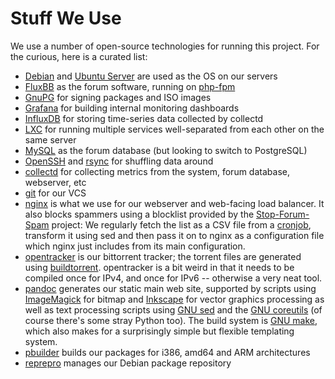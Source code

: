 # Stuff We Use

We use a number of open-source technologies for running this project. For
the curious, here is a curated list:

* [Debian](https://debian.org) and [Ubuntu Server](http://www.ubuntu.com/server) are used as the OS on our servers
* [FluxBB](https://fluxbb.org/) as the forum software, running on [php-fpm](http://php-fpm.org/)
* [GnuPG](https://www.gnupg.org/) for signing packages and ISO images
* [Grafana](http://grafana.org/) for building internal monitoring dashboards
* [InfluxDB](https://influxdata.com/) for storing time-series data collected by collectd
* [LXC](https://linuxcontainers.org/) for running multiple services well-separated from each other on the same server
* [MySQL](https://www.mysql.com/) as the forum database (but looking to switch to PostgreSQL)
* [OpenSSH](http://www.openssh.com/) and [rsync](https://rsync.samba.org/) for shuffling data around
* [collectd](https://collectd.org/) for collecting metrics from the system, forum database, webserver, etc
* [git](https://git-scm.com/) for our VCS
* [nginx](http://nginx.org/) is what we use for our webserver and web-facing load balancer. It also blocks spammers using a blocklist provided by the [Stop-Forum-Spam](https://stopforumspam.com/) project: We regularly fetch the list as a CSV file from a [cronjob](https://en.wikipedia.org/wiki/Anacron), transform it using sed and then pass it on to nginx as a configuration file which nginx just includes from its main configuration.
* [opentracker](https://erdgeist.org/arts/software/opentracker/) is our bittorrent tracker; the torrent files are generated using [buildtorrent](https://directory.fsf.org/wiki/Buildtorrent). opentracker is a bit weird in that it needs to be compiled once for IPv4, and once for IPv6 -- otherwise a very neat tool.
* [pandoc](http://pandoc.org) generates our static main web site, supported by scripts using [ImageMagick](https://www.imagemagick.org/script/index.php) for bitmap and  [Inkscape](https://inkscape.org/en/) for vector graphics processing as well as text processing scripts using [GNU sed](https://www.gnu.org/software/sed/) and the [GNU coreutils](https://www.gnu.org/software/coreutils/coreutils.html) (of course there's some stray Python too). The build system is [GNU make](https://www.gnu.org/software/make/), which also makes for a surprisingly simple but flexible templating system.
* [pbuilder](https://pbuilder.alioth.debian.org/) builds our packages for i386, amd64 and ARM architectures
* [reprepro](https://mirrorer.alioth.debian.org/) manages our Debian package repository
